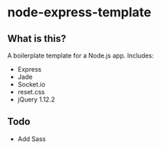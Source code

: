 # node-express-template

## What is this?
A boilerplate template for a Node.js app. Includes:

* Express
* Jade
* Socket.io
* reset.css
* jQuery 1.12.2

## Todo
* Add Sass
